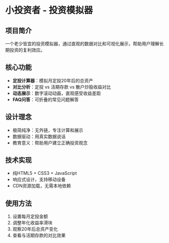 # 小投资者 - 投资模拟器

## 项目简介
一个老少皆宜的投资模拟器，通过直观的数据对比和可视化展示，帮助用户理解长期投资的复利效应。

## 核心功能
- **定投计算器**：模拟月定投20年后的总资产
- **对比分析**：定投 vs 活期存款 vs 散户炒股收益对比
- **动态展示**：数字滚动动画，直观感受收益差距
- **FAQ问答**：可折叠的常见问题解答

## 设计理念
- 极简纯净：无外链，专注计算和展示
- 数据驱动：用真实数据说话
- 教育意义：帮助用户建立正确投资观念

## 技术实现
- 纯HTML5 + CSS3 + JavaScript
- 响应式设计，支持移动设备
- CDN资源加载，无需本地依赖

## 使用方法
1. 设置每月定投金额
2. 调整年化收益率滑块
3. 观察20年后总资产变化
4. 查看与活期存款的对比效果 